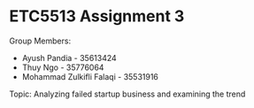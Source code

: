 # ETC5513 Assignment 3

Group Members:

* Ayush Pandia - 35613424
* Thuy Ngo - 35776064
* Mohammad Zulkifli Falaqi - 35531916

Topic: Analyzing failed startup business and examining the trend
